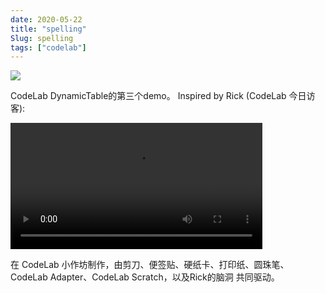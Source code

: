 ```yaml
---
date: 2020-05-22
title: "spelling"
Slug: spelling
tags: ["codelab"]
---
```


<img className="img-responsive" src="https://adapter.codelab.club/img/WechatIMG1499.jpeg" />


CodeLab DynamicTable的第三个demo。 Inspired by  Rick (CodeLab 今日访客):

<!--truncate-->

<video width="80%" src="https://adapter.codelab.club/video/1590154622682774.mp4" controls="controls"></video>

在 CodeLab 小作坊制作，由剪刀、便签贴、硬纸卡、打印纸、圆珠笔、CodeLab Adapter、CodeLab Scratch，以及Rick的脑洞 共同驱动。
